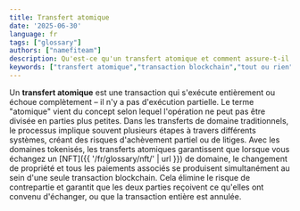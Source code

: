 ```yaml
---
title: Transfert atomique
date: '2025-06-30'
language: fr
tags: ["glossary"]
authors: ["namefiteam"]
description: Qu'est-ce qu'un transfert atomique et comment assure-t-il la sécurité des transactions de domaine ?
keywords: ["transfert atomique","transaction blockchain","tout ou rien","échange sécurisé","contrat intelligent"]
---
```



Un **transfert atomique** est une transaction qui s'exécute entièrement ou échoue complètement – il n'y a pas d'exécution partielle. Le terme "atomique" vient du concept selon lequel l'opération ne peut pas être divisée en parties plus petites. Dans les transferts de domaine traditionnels, le processus implique souvent plusieurs étapes à travers différents systèmes, créant des risques d'achèvement partiel ou de litiges. Avec les domaines tokenisés, les transferts atomiques garantissent que lorsque vous échangez un [NFT]({{ '/fr/glossary/nft/' | url }}) de domaine, le changement de propriété et tous les paiements associés se produisent simultanément au sein d'une seule transaction blockchain. Cela élimine le risque de contrepartie et garantit que les deux parties reçoivent ce qu'elles ont convenu d'échanger, ou que la transaction entière est annulée.